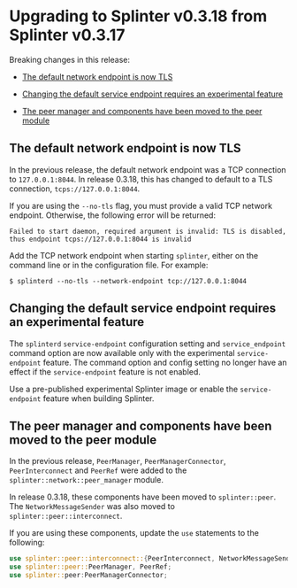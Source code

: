 # Upgrading to Splinter v0.3.18 from Splinter v0.3.17

<!--
  Copyright 2018-2021 Cargill Incorporated
  Licensed under Creative Commons Attribution 4.0 International License
  https://creativecommons.org/licenses/by/4.0/
-->

Breaking changes in this release:

* [The default network endpoint is now
  TLS](#the-default-network-endpoint-is-now-tls)

* [Changing the default service endpoint requires an experimental
  feature](#changing-the-default-service-endpoint-requires-an-experimental-feature)

* [The peer manager and components have been moved to the peer
   module ](#the-peer-manager-and-components-have-been-moved-to-the-peer-module)

## The default network endpoint is now TLS

In the previous release, the default network endpoint was a TCP connection to
`127.0.0.1:8044`. In release 0.3.18, this has changed to default to a TLS
connection, `tcps://127.0.0.1:8044`.

If you are using the `--no-tls` flag, you must provide a valid TCP network
endpoint. Otherwise, the following error will be returned:

``` console
Failed to start daemon, required argument is invalid: TLS is disabled, thus endpoint tcps://127.0.0.1:8044 is invalid
```

Add the TCP network endpoint when starting `splinter`, either on the command
line or in the configuration file. For example:

``` console
$ splinterd --no-tls --network-endpoint tcp://127.0.0.1:8044
```

## Changing the default service endpoint requires an experimental feature

The `splinterd` `service-endpoint` configuration setting and `service_endpoint`
command option are now available only with the experimental `service-endpoint`
feature. The command option and config setting no longer have an effect if the
`service-endpoint` feature is not enabled.

Use a pre-published experimental Splinter image or enable the `service-endpoint`
feature when building Splinter.

## The peer manager and components have been moved to the peer module

In the previous release, `PeerManager`, `PeerManagerConnector`,
`PeerInterconnect` and `PeerRef` were added to the
` splinter::network::peer_manager` module.

In release 0.3.18, these components have been moved to `splinter::peer`. The
`NetworkMessageSender` was also moved to `splinter::peer::interconnect`.

If you are using these components, update the `use` statements to the
following:

``` rust
use splinter::peer::interconnect::{PeerInterconnect, NetworkMessageSender};
use splinter::peer::PeerManager, PeerRef;
use splinter::peer:PeerManagerConnector;
```
